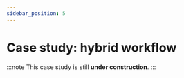 ```yaml
---
sidebar_position: 5
---
```


# Case study: hybrid workflow

:::note
This case study is still **under construction**.
:::